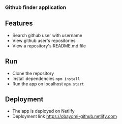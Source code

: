 ### Github finder application

## Features
* Search github user with username
* View github user's repositories
* View a repository's README.md file

## Run
* Clone the repository
* Install dependencies ```npm install```
* Run the app on localhost ```npm start```

## Deployment
* The app is deployed on Netlify
* Deployment link https://obayomi-github.netlify.com
